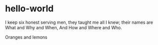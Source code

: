 # hello-world

I keep six honest serving men, they taught me all I knew;
their names are What and Why and When, And How and Where and Who.

Oranges and lemons
